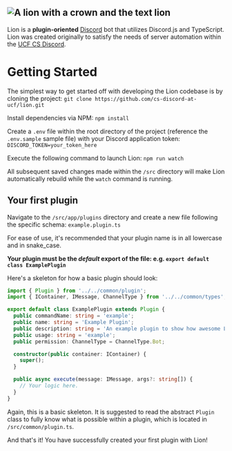 ## ![A lion with a crown and the text lion](https://i.imgur.com/AX8My57.png)

Lion is a **plugin-oriented** [Discord](https://discordapp.com/) bot that utilizes Discord.js and TypeScript. Lion was created originally to satisfy the needs of server automation within the [UCF CS Discord](https://discord.gg/ucf-cs-ece-it).

# Getting Started

The simplest way to get started off with developing the Lion codebase is by cloning the project:
`git clone https://github.com/cs-discord-at-ucf/lion.git`

Install dependencies via NPM:
`npm install`

Create a `.env` file within the root directory of the project (reference the `.env.sample` sample file) with your Discord application token:
`DISCORD_TOKEN=your_token_here`

Execute the following command to launch Lion:
`npm run watch`

All subsequent saved changes made within the `/src` directory will make Lion automatically rebuild while the `watch` command is running.

## Your first plugin

Navigate to the `/src/app/plugins` directory and create a new file following the specific schema:
`example.plugin.ts`

For ease of use, it's recommended that your plugin name is in all lowercase and in snake_case.

**Your plugin must be the _default_ export of the file: e.g. `export default class ExamplePlugin`**

Here's a skeleton for how a basic plugin should look:

```typescript
import { Plugin } from '../../common/plugin';
import { IContainer, IMessage, ChannelType } from '../../common/types';

export default class ExamplePlugin extends Plugin {
  public commandName: string = 'example';
  public name: string = 'Example Plugin';
  public description: string = 'An example plugin to show how awesome Lion is!';
  public usage: string = 'example';
  public permission: ChannelType = ChannelType.Bot;

  constructor(public container: IContainer) {
    super();
  }

  public async execute(message: IMessage, args?: string[]) {
    // Your logic here.
  }
}
```

Again, this is a basic skeleton. It is suggested to read the abstract `Plugin` class to fully know what is possible within a plugin, which is located in `/src/common/plugin.ts`.

And that's it! You have successfully created your first plugin with Lion!
